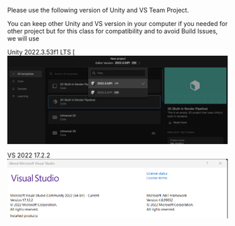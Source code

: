 Please use the following version of Unity and VS Team Project. 

You can keep other Unity and VS version in your computer if you needed for other project but for this class for compatibility and to avoid Build Issues, we will use 

Unity 2022.3.53f1 LTS
[![My Image](https://github.com/htanama/FPS-Team-Project/blob/main/Unity-2022.3.53f1.png)

VS 2022 17.2.2
![My Image](https://github.com/htanama/FPS-Team-Project/blob/main/VS-version.png)

